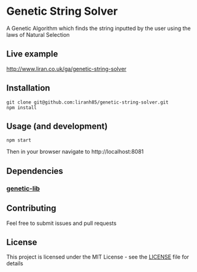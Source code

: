 # Genetic String Solver
A Genetic Algorithm which finds the string inputted by the user using the laws of Natural Selection

## Live example
http://www.liran.co.uk/ga/genetic-string-solver

## Installation
```
git clone git@github.com:liranh85/genetic-string-solver.git
npm install
```

## Usage (and development)
```
npm start
```
Then in your browser navigate to http://localhost:8081

## Dependencies
### [genetic-lib](https://github.com/liranh85/genetic-lib)

## Contributing

Feel free to submit issues and pull requests

## License

This project is licensed under the MIT License - see the [LICENSE](LICENSE) file for details
